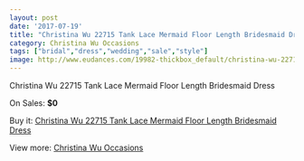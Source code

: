 ```yaml
---
layout: post
date: '2017-07-19'
title: "Christina Wu 22715 Tank Lace Mermaid Floor Length Bridesmaid Dress"
category: Christina Wu Occasions
tags: ["bridal","dress","wedding","sale","style"]
image: http://www.eudances.com/19982-thickbox_default/christina-wu-22715-tank-lace-mermaid-floor-length-bridesmaid-dress.jpg
---
```

Christina Wu 22715 Tank Lace Mermaid Floor Length Bridesmaid Dress

On Sales: **$0**
<a href="https://www.eudances.com/en/christina-wu-occasions/5977-christina-wu-22715-tank-lace-mermaid-floor-length-bridesmaid-dress.html"><amp-img layout="responsive" width="600" height="600" src="//www.eudances.com/19982-thickbox_default/christina-wu-22715-tank-lace-mermaid-floor-length-bridesmaid-dress.jpg" alt="Christina Wu 22715 Tank Lace Mermaid Floor Length Bridesmaid Dress 0" /></a>
<a href="https://www.eudances.com/en/christina-wu-occasions/5977-christina-wu-22715-tank-lace-mermaid-floor-length-bridesmaid-dress.html"><amp-img layout="responsive" width="600" height="600" src="//www.eudances.com/19983-thickbox_default/christina-wu-22715-tank-lace-mermaid-floor-length-bridesmaid-dress.jpg" alt="Christina Wu 22715 Tank Lace Mermaid Floor Length Bridesmaid Dress 1" /></a>

Buy it: [Christina Wu 22715 Tank Lace Mermaid Floor Length Bridesmaid Dress](https://www.eudances.com/en/christina-wu-occasions/5977-christina-wu-22715-tank-lace-mermaid-floor-length-bridesmaid-dress.html "Christina Wu 22715 Tank Lace Mermaid Floor Length Bridesmaid Dress")

View more: [Christina Wu Occasions](https://www.eudances.com/en/59-christina-wu-occasions "Christina Wu Occasions")